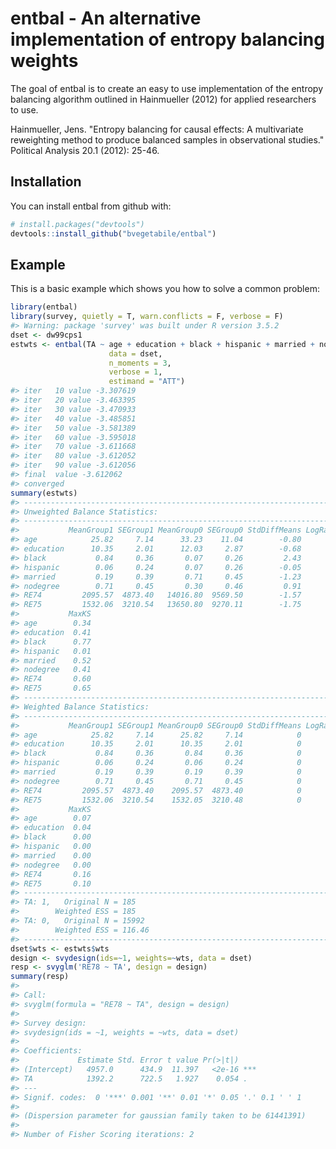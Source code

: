 
<!-- README.md is generated from README.Rmd. Please edit that file -->
entbal - An alternative implementation of entropy balancing weights
===================================================================

The goal of entbal is to create an easy to use implementation of the entropy balancing algorithm outlined in Hainmueller (2012) for applied researchers to use.

Hainmueller, Jens. "Entropy balancing for causal effects: A multivariate reweighting method to produce balanced samples in observational studies." Political Analysis 20.1 (2012): 25-46.

Installation
------------

You can install entbal from github with:

``` r
# install.packages("devtools")
devtools::install_github("bvegetabile/entbal")
```

Example
-------

This is a basic example which shows you how to solve a common problem:

``` r
library(entbal)
library(survey, quietly = T, warn.conflicts = F, verbose = F)
#> Warning: package 'survey' was built under R version 3.5.2
dset <- dw99cps1
estwts <- entbal(TA ~ age + education + black + hispanic + married + nodegree + RE74 + RE75,
                      data = dset,
                      n_moments = 3,
                      verbose = 1,
                      estimand = "ATT")
#> iter   10 value -3.307619
#> iter   20 value -3.463395
#> iter   30 value -3.470933
#> iter   40 value -3.485851
#> iter   50 value -3.581389
#> iter   60 value -3.595018
#> iter   70 value -3.611668
#> iter   80 value -3.612052
#> iter   90 value -3.612056
#> final  value -3.612062 
#> converged
summary(estwts)
#> ------------------------------------------------------------------------------------------
#> Unweighted Balance Statistics:
#> ------------------------------------------------------------------------------------------
#>           MeanGroup1 SEGroup1 MeanGroup0 SEGroup0 StdDiffMeans LogRatioSE
#> age            25.82     7.14      33.23    11.04        -0.80      -0.44
#> education      10.35     2.01      12.03     2.87        -0.68      -0.36
#> black           0.84     0.36       0.07     0.26         2.43       0.13
#> hispanic        0.06     0.24       0.07     0.26        -0.05       0.06
#> married         0.19     0.39       0.71     0.45        -1.23       0.15
#> nodegree        0.71     0.45       0.30     0.46         0.91       0.21
#> RE74         2095.57  4873.40   14016.80  9569.50        -1.57      -0.67
#> RE75         1532.06  3210.54   13650.80  9270.11        -1.75      -1.06
#>           MaxKS
#> age        0.34
#> education  0.41
#> black      0.77
#> hispanic   0.01
#> married    0.52
#> nodegree   0.41
#> RE74       0.60
#> RE75       0.65
#> ------------------------------------------------------------------------------------------
#> Weighted Balance Statistics:
#> ------------------------------------------------------------------------------------------
#>           MeanGroup1 SEGroup1 MeanGroup0 SEGroup0 StdDiffMeans LogRatioSE
#> age            25.82     7.14      25.82     7.14            0          0
#> education      10.35     2.01      10.35     2.01            0          0
#> black           0.84     0.36       0.84     0.36            0          0
#> hispanic        0.06     0.24       0.06     0.24            0          0
#> married         0.19     0.39       0.19     0.39            0          0
#> nodegree        0.71     0.45       0.71     0.45            0          0
#> RE74         2095.57  4873.40    2095.57  4873.40            0          0
#> RE75         1532.06  3210.54    1532.05  3210.48            0          0
#>           MaxKS
#> age        0.07
#> education  0.04
#> black      0.00
#> hispanic   0.00
#> married    0.00
#> nodegree   0.00
#> RE74       0.16
#> RE75       0.10
#> ------------------------------------------------------------------------------------------
#> TA: 1,   Original N = 185
#>        Weighted ESS = 185
#> TA: 0,   Original N = 15992
#>        Weighted ESS = 116.46
#> ------------------------------------------------------------------------------------------
dset$wts <- estwts$wts
design <- svydesign(ids=~1, weights=~wts, data = dset)
resp <- svyglm('RE78 ~ TA', design = design)
summary(resp)
#> 
#> Call:
#> svyglm(formula = "RE78 ~ TA", design = design)
#> 
#> Survey design:
#> svydesign(ids = ~1, weights = ~wts, data = dset)
#> 
#> Coefficients:
#>             Estimate Std. Error t value Pr(>|t|)    
#> (Intercept)   4957.0      434.9  11.397   <2e-16 ***
#> TA            1392.2      722.5   1.927    0.054 .  
#> ---
#> Signif. codes:  0 '***' 0.001 '**' 0.01 '*' 0.05 '.' 0.1 ' ' 1
#> 
#> (Dispersion parameter for gaussian family taken to be 61441391)
#> 
#> Number of Fisher Scoring iterations: 2
```
